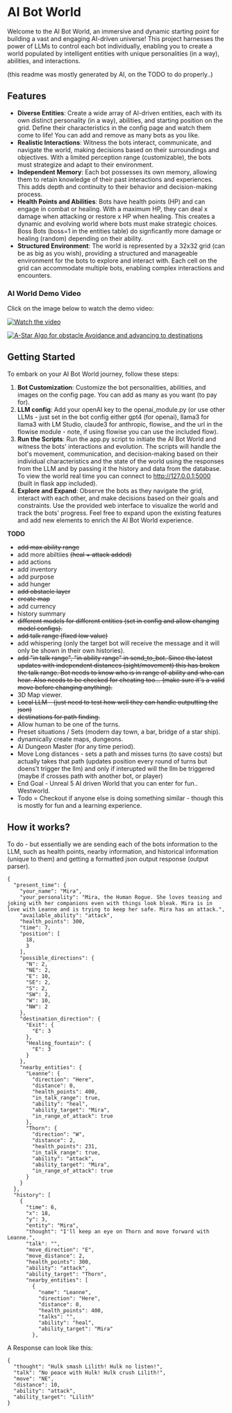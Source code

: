 # AI Bot World

Welcome to the AI Bot World, an immersive and dynamic starting point for building a vast and engaging AI-driven universe! This project harnesses the power of LLMs to control each bot individually, enabling you to create a world populated by intelligent entities with unique personalities (in a way), abilities, and interactions.

(this readme was mostly generated by AI, on the TODO to do properly..)

## Features

- **Diverse Entities**: Create a wide array of AI-driven entities, each with its own distinct personality (in a way), abilities, and starting position on the grid. Define their characteristics in the config page and watch them come to life! You can add and remove as many bots as you like.
- **Realistic Interactions**: Witness the bots interact, communicate, and navigate the world, making decisions based on their surroundings and objectives. With a limited perception range (customizable), the bots must strategize and adapt to their environment.
- **Independent Memory**: Each bot possesses its own memory, allowing them to retain knowledge of their past interactions and experiences. This adds depth and continuity to their behavior and decision-making process.
- **Health Points and Abilities**: Bots have health points (HP) and can engage in combat or healing. With a maximum HP, they can deal x damage when attacking or restore x HP when healing. This creates a dynamic and evolving world where bots must make strategic choices. Boss Bots (boss=1 in the entities table) do signficantly more damage or healing (random) depending on their ability.
- **Structured Environment**: The world is represented by a 32x32 grid (can be as big as you wish), providing a structured and manageable environment for the bots to explore and interact with. Each cell on the grid can accommodate multiple bots, enabling complex interactions and encounters.

### AI World Demo Video
Click on the image below to watch the demo video:

[![Watch the video](https://downloads.xaya.io/screenshot.jpg)](https://downloads.xaya.io/AI-world-v1.mp4)

[![A-Star Algo for obstacle Avoidance and advancing to destinations ](https://downloads.xaya.io/astar.jpg)](https://downloads.xaya.io/astar.mp4)

## Getting Started

To embark on your AI Bot World journey, follow these steps:

1. **Bot Customization**: Customize the bot personalities, abilities, and images on the config page. You can add as many as you want (to pay for).
2. **LLM config**: Add your openAI key to the openai_module.py (or use other LLMs - just set in the bot config either gpt4 (for openai), llama3 for llama3 with LM Studio, claude3 for anthropic, flowise_ and the url in the flowise module - note, if using flowise you can use the included flow).
4. **Run the Scripts**: Run the app.py script to initiate the AI Bot World and witness the bots' interactions and evolution. The scripts will handle the bot's movement, communication, and decision-making based on their individual characteristics and the state of the world using the responses from the LLM and by passing it the history and data from the database. To view the world real time you can connect to http://127.0.0.1:5000 (built in flask app included).
5. **Explore and Expand**: Observe the bots as they navigate the grid, interact with each other, and make decisions based on their goals and constraints. Use the provided web interface to visualize the world and track the bots' progress. Feel free to expand upon the existing features and add new elements to enrich the AI Bot World experience.

**TODO**

- ~~add max ability range~~
- add more abiltiies ~~(heal + attack added)~~
- add actions 
- add inventory
- add purpose
- add hunger
- ~~add obstacle layer~~
- ~~create map~~
- add currency
- history summary
- ~~different models for different entities (set in config and allow changing model configs).~~
- ~~add talk range (fixed low value)~~
- add whispering (only the target bot will receive the message and it will only be shown in their own histories).
- ~~add "in talk range", "in ability range" in send_to_bot. Since the latest updates with independent distances (sight/movement) this has broken the talk range. Bot needs to know who is in range of ability and who can hear. Also needs to be checked for cheating too... (make sure it's a valid move before changing anything).~~
- 3D Map viewer.
- ~~Local LLM - (just need to test how well they can handle outputting the json)~~
- ~~destinations for path finding.~~
- Allow human to be one of the turns.
- Preset situations / Sets (modern day town, a bar, bridge of a star ship).
- dynamically create maps, dungeons.
- AI Dungeon Master (for any time period).
- Move Long distances - sets a path and misses turns (to save costs) but actually takes that path (updates position every round of turns but doens't trigger the llm) and only if interupted will the llm be triggered (maybe if crosses path with another bot, or player)
- End Goal - Unreal 5 AI driven World that you can enter for fun.. Westworld.
- Todo = Checkout if anyone else is doing something similar - though this is mostly for fun and a learning experience.


## How it works?

To do - but essentially we are sending each of the bots information to the LLM, such as health points, nearby information, and historical information (unique to them) and getting a formatted json output response (output parser).

```
{
  "present_time": {
    "your_name": "Mira",
    "your_personality": "Mira, the Human Rogue. She loves teasing and joking with her companions even with things look bleak. Mira is in love with Leanne and is trying to keep her safe. Mira has an attack.",
    "available_ability": "attack",
    "health_points": 300,
    "time": 7,
    "position": [
      18,
      3
    ],
    "possible_directions": {
      "N": 2,
      "NE": 2,
      "E": 10,
      "SE": 2,
      "S": 2,
      "SW": 2,
      "W": 10,
      "NW": 2
    },
    "destination_direction": {
      "Exit": {
        "E": 3
      },
      "Healing_fountain": {
        "E": 3
      }
    },
    "nearby_entities": {
      "Leanne": {
        "direction": "Here",
        "distance": 0,
        "health_points": 400,
        "in_talk_range": true,
        "ability": "heal",
        "ability_target": "Mira",
        "in_range_of_attack": true
      },
      "Thorn": {
        "direction": "W",
        "distance": 2,
        "health_points": 231,
        "in_talk_range": true,
        "ability": "attack",
        "ability_target": "Mira",
        "in_range_of_attack": true
      }
    }
  },
  "history": [
    {
      "time": 6,
      "x": 18,
      "y": 3,
      "entity": "Mira",
      "thought": "I'll keep an eye on Thorn and move forward with Leanne.",
      "talk": "",
      "move_direction": "E",
      "move_distance": 2,
      "health_points": 300,
      "ability": "attack",
      "ability_target": "Thorn",
      "nearby_entities": [
        {
          "name": "Leanne",
          "direction": "Here",
          "distance": 0,
          "health_points": 400,
          "talks": "",
          "ability": "heal",
          "ability_target": "Mira"
        },
```

A Response can look like this:

```
{
  "thought": "Hulk smash Lilith! Hulk no listen!",
  "talk": "No peace with Hulk! Hulk crush Lilith!",
  "move": "NE",
  "distance": 10,
  "ability": "attack",
  "ability_target": "Lilith"
}
```


